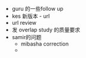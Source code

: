 - guru 的一些follow up
- kes 新版本 - url
- url review
- 发 overlap study 的质量要求
- samir的问题
	- mibasha correction
	-